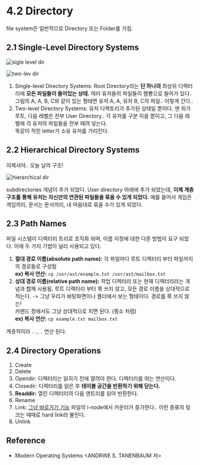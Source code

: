 # 4.2 Directory
file system은 일반적으로 Directory 또는 Folder를 가짐. 

## 2.1 Single-Level Directory Systems
![sigle level dir](https://user-images.githubusercontent.com/71186266/202907443-eee47d77-330f-4cec-9aae-aa5e9ffe0164.png)

![two-lev dir](https://user-images.githubusercontent.com/71186266/202907440-facd1a15-73ac-488f-a23d-efc9f11786e9.png)

1. Single-level Directory Systems: Root Directory라는 **단 하나의** 최상위 디렉터리에 **모든 파일들이 들어있는 상태.** 여러 유저들의 파일들이 짬뽕으로 들어가 있다. 그림의 A, A, B, C와 같이 있는 형태면 유저 A, A, 유저 B, C의 파일.. 이렇게 간다.. 
2. Two-level Directory Systems: 유저 디렉토리가 추가된 상태일 뿐이다. 맨 위가 루트, 다음 레벨은 전부 User Directory.. 각 유저를 구분 지을 뿐이고, 그 다음 레벨에 각 유저의 파일들을 전부 때려 넣는다. <br> 똑같이 적힌 letter가 소유 유저를 가리킨다.



## 2.2 Hierarchical Directory Systems
이제서야.. 오늘 날의 구조!

![hierarchical dir](https://user-images.githubusercontent.com/71186266/202907441-e4271c16-717e-425d-9099-968474de8ab3.png)

subdirectories 개념이 추가 되었다. User directory 아래에 추가 되었는데, **이제 계층 구조를 통해 유저는 자신만의 연관된 파일들을 묶을 수 있게 되었다.** 예를 들어서 게임은 게임끼리, 문서는 문서끼리, 내 마음대로 묶을 수가 있게 되었다.

## 2.3 Path Names
파일 시스템이 디렉터리 트리로 조직화 되며, 이름 지정에 대한 다른 방법이 요구 되었다. 이에 두 가지 기법이 널리 사용되고 있다. 
1. **절대 경로 이름(absolute path name):** 각 파일마다 루트 디렉터리 부터 파일까지의 경로들로 구성됨 <br> **ex) 복사 연산:** `cp /usr/ast/example.txt /usr/ast/mailbox.txt`
2. **상대 경로 이름(relative path name):** 작업 디렉터리 또는 현재 디렉터리라는 개념과 함께 사용됨. 루트 디렉터리 부터 쭉 쓰지 않고, 모든 경로 이름을 상대적으로 적는다. -> 그냥 우리가 바탕화면이나 폴더에서 보는 형태이다. 경로를 쭉 쓰지 않는! <br> 
커멘드 창에서도 그냥 상대적으로 치면 된다. (평소 처럼) <br> **ex) 복사 연산:** `cp example.txt mailbox.txt`


계층적이라 `..`, `.` 연산 된다.

## 2.4 Directory Operations

1. Create
2. Delete
3. Opendir: 디렉터리는 읽히기 전에 열려야 한다. 디렉터리를 여는 연산이다.
4. Closedir: 디렉터리를 읽은 후 **테이블 공간을 반환하기 위해 닫는다.**
5. **Readdir:** 열린 디렉터리의 다음 엔트리를 읽어 반환한다.
6. Rename
7. Link: <U>그냥 바로가기 기능</U> 파일의 i-node에서 카운터가 증가한다.. 이런 종류의 링크는 때때로 hard link라 불린다.
8. Unlink

## Reference

- Modern Operating Systems <ANDRWE S. TANENBAUM 저>



